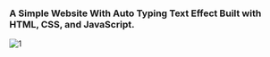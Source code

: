 ﻿### A Simple Website With Auto Typing Text Effect Built with HTML, CSS, and JavaScript.

![1](https://user-images.githubusercontent.com/42185328/148524204-76bcb3f7-1eff-4a4c-a437-8f8ae7bc1043.png)
